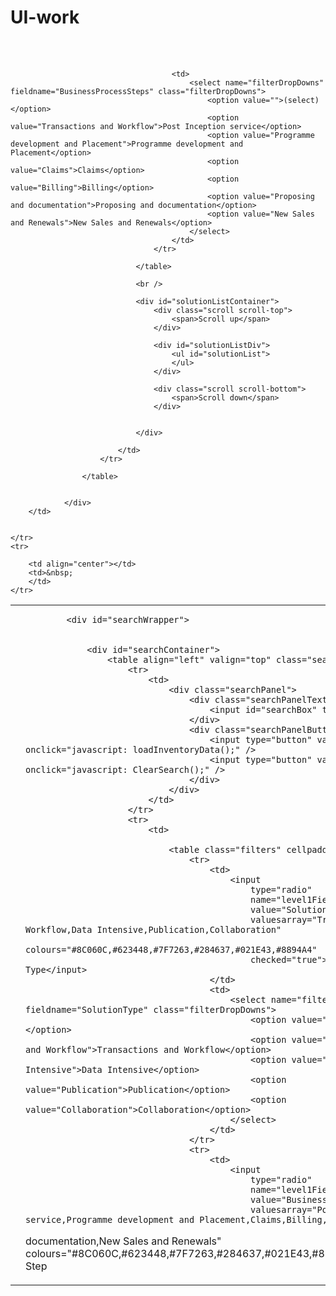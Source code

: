 UI-work
=======




<script src="//ajax.googleapis.com/ajax/libs/jquery/1.7.2/jquery.min.js"></script>
<script src="//ajax.googleapis.com/ajax/libs/jqueryui/1.8.18/jquery-ui.min.js"></script>


<script language="javascript" type="text/javascript" src="http://gblon-i-dw38/sites/testsite4/Style

%20Library/Pages/InventoryTreeMap/jquery.corner.js"></script>


<script language="javascript" type="text/javascript" src="http://gblon-i-dw38/sites/testsite4/Style%20Library/Pages/InventoryTreeMap/jit-

yc.js"></script>
<script language="javascript" type="text/javascript" src="http://gblon-i-dw38/sites/testsite4/Style

%20Library/Pages/InventoryTreeMap/CFTController.js"></script>
<script language="javascript" type="text/javascript" src="http://gblon-i-dw38/sites/testsite4/Style

%20Library/Pages/InventoryTreeMap/DataModel.js"></script>
<script language="javascript" type="text/javascript" src="http://gblon-i-dw38/sites/testsite4/Style

%20Library/Pages/InventoryTreeMap/TreeMap.js"></script>

<script language="javascript" type="text/javascript" src="http://gblon-i-dw38/sites/testsite4/Style

%20Library/Pages/InventoryTreeMap/InventoryTreeMap.js"></script>

<!--[if IE]><script type="text/javascript" src="http://gblon-i-dw38/sites/testsite4/Style%20Library/Pages/InventoryTreeMap/excanvas.js"></script><!

[endif]-->

<script language="javascript" type="text/javascript" src="http://gblon-i-dw38/sites/testsite4/Style

%20Library/Common/KendoUI/js/kendo.web.min.js"></script>


<link rel="stylesheet" type="text/css" href="http://gblon-i-dw38/sites/testsite4/Style%20Library/Pages/InventoryTreeMap/base.css" />
<link rel="stylesheet" type="text/css" href="http://gblon-i-dw38/sites/testsite4/Style%20Library/Pages/InventoryTreeMap/Treemap.css" />


<link rel="stylesheet" type="text/css" href="http://gblon-i-dw38/sites/testsite4/Style%20Library/Common/KendoUI/Styles/kendo.default.min.css" />
<link rel="stylesheet" type="text/css" href="http://gblon-i-dw38/sites/testsite4/Style%20Library/Common/KendoUI/Styles/kendo.common.min.css" />


<script id="solutionKendoTemplate" type="text/x-kendo-template">
	 
        # for (var i = 0; i < CFTSolutions.length; i++) { #		
        <li>		
			<div 
				class="solution"
				onclick="javascript:showDetail(this);" 
				solutionid="#= CFTSolutions[i].id #"  
				solutionName="#= CFTSolutions[i].name #"> 			
					<div  id="solutionTitle#= i #" class="solutionNameDiv">#= CFTSolutions[i].name #</div>
					<div  id="solutionDescription#= i #" class="solutionDescriptionDiv result-item more" >#= CFTSolutions

[i].data.SolutionType #</div>		 
			</div>
        </li>
		
		# } #
 
</script>
<script id="attachmentItem" type="text/x-kendo-template">
        <li>
			<a href="#= serverRelativeUrl #" target="_blank">#= name #</a>
        </li>
</script>
<script id="solutionResultItemData" type="text/x-kendo-template">
		<div style="padding-top: 3px; padding-bottom: 3px; color: \#0072bc">#= getNoneNullString(solutionName) #</div>
		<div style="padding-bottom: 3px; padding-right: 18px; font-style: italic" class="result-item more">#= getNoneNullString

(solutionDescription) #</div>
</script>
<script id="solutionDetailContainer" type="text/x-kendo-template">
       	<div id="detailItem#= solutionId #"></div>
</script>
<script id="solutionDetailItem" type="text/x-kendo-template">
        <!--<div style="border: 1px solid lightgrey; padding: 12px" class="item-detail">-->
		<div id="detailTabsContainer#= layout ##= data.ID #" class="item-detail">
			<div style="float: right; margin-top: 8px; margin-right: 12px; z-index:2999;">
				<a href="javascript:void(SP.UI.ModalDialog.showModalDialog({title: 'Edit #= data.Title #', width: 720, url: 

'../Lists/CFTInventory/EditForm.aspx?ID=#= data.ID #&IsDlg=true', dialogReturnValueCallback: function(e) { refreshDetail(e, #= data.ID #) 

}}))">Edit</a>				
				&nbsp;
				<a href="javascript:CloseItemDetail();">X</a>
			</div>
			<div id="detailTabs#= layout ##= data.ID #">
				<ul>
					<li class="k-state-active">
						General Information
					</li>
					<li>
						Technical Information
					</li>
					<li>
						Attachments
					</li>
				</ul>
				<div>
					<table cellpadding="0" cellspacing="0" class="CFTSolutionDetail">
						<tr>
							<td class="row-heading">Name:</td>
							<td class="row-detail"><a href="#= data.URL #" title="#= data.Name1 #">#= data.Name1 

#</a></td>
						</tr>
						<tr>
							<td class="row-heading">Description:</td>
							<td class="row-detail">#= getNoneNullString(data.Description) #</td>
						</tr>
						<tr>
							<td class="row-heading">Product Owner:</td>
							<td class="row-detail">#= getNoneNullString(data.ProductOwner) #</td>
						</tr>
						<tr>
							<td class="row-heading">Business Process Steps:</td>
							<td class="row-detail">#= getNoneNullString(data.BusinessProcessSteps) #</td>
						</tr>
						<tr>
							<td class="row-heading">New Sales and Renewals:</td>
							<td class="row-detail">#= getNoneNullString(data.NewSalesAndRenewals) #</td>
						</tr>
						<tr>
							<td class="row-heading">Programme Development and Placement:</td>
							<td class="row-detail">#= getNoneNullString(data.ProgrammeDevelopmentandPlacement) #</td>
						</tr>
						<tr>
							<td class="row-heading">Billing/A&S:</td>
							<td class="row-detail">#= getNoneNullString(data.BillingOrAAndS) #</td>
						</tr>
						<tr>
							<td class="row-heading">Post Inception Service:</td>
							<td class="row-detail">#= getNoneNullString(data.PostInceptionService) #</td>
						</tr>
						<tr>
							<td class="row-heading">Claims:</td>
							<td class="row-detail">#= getNoneNullString(data.Claims) #</td>
						</tr>
						<tr>
							<td class="row-heading">Solution Type:</td>
							<td class="row-detail">#= getNoneNullString(data.SolutionType) #</td>
						</tr>
						<tr>
							<td class="row-heading">Publications:</td>
							<td class="row-detail">#= getNoneNullString(data.Publications) #</td>
						</tr>
						<tr>
							<td class="row-heading">Transactions and Workflow:</td>
							<td class="row-detail">#= getNoneNullString(data.TransactionsAndWorkflow) #</td>
						</tr>
						<tr>
							<td class="row-heading">Data Intensive:</td>
							<td class="row-detail">#= getNoneNullString(data.DataIntensive) #</td>
						</tr>
						<tr>
							<td class="row-heading">Collaboration:</td>
							<td class="row-detail">#= getNoneNullString(data.Collaboration) #</td>
						</tr>
						<tr>
							<td class="row-heading">Location:</td>
							<td class="row-detail">#= getNoneNullString(data.CILocation) #</td>
						</tr>
						<tr>
							<td class="row-heading">Framework:</td>
							<td class="row-detail">#= getNoneNullString(data.Framework) #</td>
						</tr>
						<tr>
							<td class="row-heading">Integrated/Standalon/Mix:</td>
							<td class="row-detail">#= getNoneNullString(data.IntegratedOrStandalonOrMix) #</td>
						</tr>
						<tr>
							<td class="row-heading">Developed by:</td>
							<td class="row-detail">#= getNoneNullString(data.DevelopedBy) #</td>
						</tr>
						
					</table>
				</div>
				<div>
					<table cellpadding="0" cellspacing="0" style="width: 600px; border: none">
						<tr>
							<td class="row-heading">Global/Re:</td>
							<td class="row-detail">#= getNoneNullString(data.GlobalOrRe) #</td>
						</tr>
						<tr>
							<td class="row-heading">Large:</td>
							<td class="row-detail">#= getNoneNullString(data.Large) #</td>
						</tr>
						<tr>
							<td class="row-heading">Mid-Market:</td>
							<td class="row-detail">#= getNoneNullString(data.MidMarket) #</td>
						</tr>
						<tr>
							<td class="row-heading">Small Commercial:</td>
							<td class="row-detail">#= getNoneNullString(data.SmallCommercial) #</td>
						</tr>
						<tr>
							<td class="row-heading">Affinity:</td>
							<td class="row-detail">#= getNoneNullString(data.Affinity) #</td>
						</tr>
						<tr>
							<td class="row-heading">Captives:</td>
							<td class="row-detail">#= getNoneNullString(data.Captives) #</td>
						</tr>
						<tr>
							<td class="row-heading">Is Portable:</td>
							<td class="row-detail">#= getNoneNullString(data.IsPortable) #</td>
						</tr>
						<tr>
							<td class="row-heading">Portability Comments:</td>
							<td class="row-detail">#= getNoneNullString(data.PortabilityComments) #</td>
						</tr>
						<tr>
							<td class="row-heading">Costs Associated with Setting up:</td>
							<td class="row-detail">#= getNoneNullString(data.Costsassociatedwithsettingup) #</td>
						</tr>
						<tr>
							<td class="row-heading">Costs of Further Deployment:</td>
							<td class="row-detail">#= getNoneNullString(data.Costsoffurtherdeployment) #</td>
						</tr>
						<tr>
							<td class="row-heading">Revenue Generating/Business Model/Price</td>
							<td class="row-detail">#= getNoneNullString(data.RevenueGeneratingOrBusinessModelOrPrice) 

#</td>
						</tr>
						<tr>
							<td class="row-heading">Number of Clients:</td>
							<td class="row-detail">#= getNoneNullString(data.NumberOfClients) #</td>
						</tr>
						<tr>
							<td class="row-heading">Any Readily Available Usage Metrics?</td>
							<td class="row-detail">#= getNoneNullString(data.AnyReadilyAvailableUsageMetrics) #</td>
						</tr>
						<tr>
							<td class="row-heading">Languages Supported:</td>
							<td class="row-detail">#= getNoneNullString(data.LanguagesSupported) #</td>
						</tr>
						<tr>
							<td class="row-heading">BarriersToFurtherAdoption:</td>
							<td class="row-detail">#= getNoneNullString(data.BarriersToFurtherAdoption) #</td>
						</tr>
						<tr>
							<td class="row-heading">Data Source:</td>
							<td class="row-detail">#= getNoneNullString(data.DataSource) #</td>
						</tr>
						<tr>
							<td class="row-heading">Application Status:</td>
							<td class="row-detail">#= getNoneNullString(data.ApplicationStatus) #</td>
						</tr>
						<tr>
							<td class="row-heading">Status Commnents:</td>
							<td class="row-detail">#= getNoneNullString(data.StatusCommnents) #</td>
						</tr>
						<tr>
							<td class="row-heading">Applicable Client Segments:</td>
							<td class="row-detail">#= getNoneNullString(data.CITrainingComment) #</td>
						</tr>
					</table>
				</div>
				<div>
					<ul id="attachmentsList#= layout ##= data.ID #">
						<li>No attachments</li>
					</ul>
				</div> 
			</div>
		</div>
		<!--</div>-->
</script>

<br />
<br />


<table id="CFTInventory">
    <tr>
        <td valign="top" align="left" style="width: 73%;">   
		<div id="solutionDetail"></div>
            <div id="infovis"></div>
        </td>
        <td valign="top" align="left" style="">

            <div id="searchWrapper">


                <div id="searchContainer">
                    <table align="left" valign="top" class="searchPanelRight">
                        <tr>
                            <td>
                                <div class="searchPanel">
                                    <div class="searchPanelTextbox">
                                        <input id="searchBox" type="text">
                                    </div>
                                    <div class="searchPanelButtons">
                                        <input type="button" value="Search" onclick="javascript: loadInventoryData();" />
                                        <input type="button" value="Clear" onclick="javascript: ClearSearch();" />
                                    </div>
                                </div>
                            </td>
                        </tr>
                        <tr>
                            <td>

                                <table class="filters" cellpadding="5">
                                    <tr>
                                        <td>
                                            <input
                                                type="radio"
                                                name="level1Field"
                                                value="SolutionType"
                                                valuesarray="Transactions and Workflow,Data Intensive,Publication,Collaboration"
                                                colours="#8C060C,#623448,#7F7263,#284637,#021E43,#8894A4"
                                                checked="true">Solution Type</input>
                                        </td>
                                        <td>
                                            <select name="filterDropDowns" fieldname="SolutionType" class="filterDropDowns">
                                                <option value="">(select)</option>
                                                <option value="Transactions and Workflow">Transactions and Workflow</option>
                                                <option value="Data Intensive">Data Intensive</option>
                                                <option value="Publication">Publication</option>
                                                <option value="Collaboration">Collaboration</option>
                                            </select>
                                        </td>
                                    </tr>
                                    <tr>
                                        <td>
                                            <input
                                                type="radio"
                                                name="level1Field"
                                                value="BusinessProcessSteps"
                                                valuesarray="Post Inception service,Programme development and Placement,Claims,Billing,Proposing and 

documentation,New Sales and Renewals"
                                                colours="#8C060C,#623448,#7F7263,#284637,#021E43,#8894A4">Process Step</input>
                                        </td>

                                        <td>
                                            <select name="filterDropDowns" fieldname="BusinessProcessSteps" class="filterDropDowns">
                                                <option value="">(select)</option>
                                                <option value="Transactions and Workflow">Post Inception service</option>
                                                <option value="Programme development and Placement">Programme development and Placement</option>
                                                <option value="Claims">Claims</option>
                                                <option value="Billing">Billing</option>
                                                <option value="Proposing and documentation">Proposing and documentation</option>
                                                <option value="New Sales and Renewals">New Sales and Renewals</option>
                                            </select>
                                        </td>
                                    </tr>

                                </table>

                                <br />

                                <div id="solutionListContainer">
                                    <div class="scroll scroll-top">
                                        <span>Scroll up</span>
                                    </div>

                                    <div id="solutionListDiv">
                                        <ul id="solutionList">
                                        </ul>
                                    </div>

                                    <div class="scroll scroll-bottom">
                                        <span>Scroll down</span>
                                    </div>


                                </div>

                            </td>
                        </tr>

                    </table>


                </div>
        </td>


    </tr>
    <tr>

        <td align="center"></td>
        <td>&nbsp;
        </td>
    </tr>
</table>
